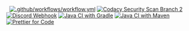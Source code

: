 <p><img src="https://img.shields.io/github/repo-size/exoad/apcs?style=flat-square" alt=""> <img src="https://img.shields.io/github/languages/code-size/exoad/apcs?style=flat-square" alt=""> <a href="https://github.com/exoad/apcs/actions/workflows/workflow.yml"><img src="https://github.com/exoad/apcs/actions/workflows/workflow.yml/badge.svg" alt=".github/workflows/workflow.yml"></a> <a href="https://github.com/exoad/apcs/actions/workflows/Codify-analysis.yml"><img src="https://github.com/exoad/apcs/actions/workflows/Codify-analysis.yml/badge.svg" alt="Codacy Security Scan Branch 2"></a> <a href="https://github.com/exoad/apcs/actions/workflows/discord.yml"><img src="https://github.com/exoad/apcs/actions/workflows/discord.yml/badge.svg" alt="Discord Webhook"></a> <a href="https://github.com/exoad/apcs/actions/workflows/gradle.yml"><img src="https://github.com/exoad/apcs/actions/workflows/gradle.yml/badge.svg" alt="Java CI with Gradle"></a> <a href="https://github.com/exoad/apcs/actions/workflows/maven.yml"><img src="https://github.com/exoad/apcs/actions/workflows/maven.yml/badge.svg" alt="Java CI with Maven"></a> <a href="https://github.com/exoad/apcs/actions/workflows/prettify.yml"><img src="https://github.com/exoad/apcs/actions/workflows/prettify.yml/badge.svg" alt="Prettier for Code"></a></p>
